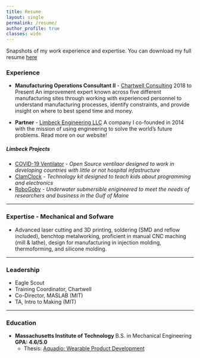 ```yaml
---
title: Resume
layout: single
permalink: /resume/
author_profile: true
classes: wide
---
```


Snapshots of my work experience and expertise. You can download my full resume [here]({{site.baseurl}}/assets/pdfs/resume_full_2020.pdf)

### Experience
 - **Manufacturing Operations Consultant II** - [Chartwell Consulting](https://www.chartwell-consulting.com) 2018 to Present
An improvement expert known across five different manufacturing sites through working with experienced personnel to understand manufacturing processes, identify constraints, and provide insight on where to best spend time and money. 

- **Partner** - [Limbeck Engineering LLC](http://www.limbeckengineering.com)
A company I co-founded in 2014 with the mission of using engineering to solve the world’s future problems. Read more on our website!

##### Limbeck Projects
- [COVID-19 Ventilator]({{site.baseurl}}/projects/BaxterOSV/) - *Open Source ventilaor designed to work in developing countries with little or not hospital infastructure*
 - [ClamClock]({{site.baseurl}}/projects/ClamClock/) - *Technology kit designed to teach kids about programming and electronics*
 - [RoboGoby]({{site.baseurl}}/projects/RoboGoby/) - *Underwater submersible enigineered to meet the needs of researchers and business in the Gulf of Maine*

---

### Expertise - Mechanical and Sofware
* Advanced laser cutting and 3D printing, soldering (SMD and reflow included), benchtop metalworking, proficient in manual CNC maching (mill & lathe), design for manufacturing in injection molding, thermoforming, and silicone molding.

---

### Leadership
* Eagle Scout
* Training Coordinator, Chartwell
* Co-Director, MASLAB (MIT)
* TA, Intro to Making (MIT)

---

### Education
- **Massachusetts Institute of Technology** B.S. in Mechanical Engineering **GPA: 4.6/5.0**
	- Thesis: [Aquadio: Wearable Product Development]({{site.baseurl}}/assets/pdfs/Aquadio_thesis.pdf)
